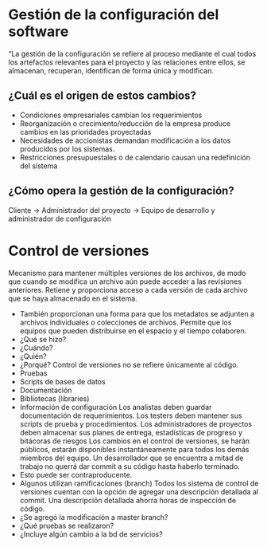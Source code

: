# Gestión de la configuración del software
“La gestión de la configuración se refiere al proceso mediante el cual todos los artefactos relevantes para el proyecto y las relaciones entre ellos, se almacenan, recuperan, identifican de forma única y modifican.
## ¿Cuál es el origen de estos cambios?
* Condiciones empresariales cambian los requerimientos
* Reorganización o crecimiento/reducción de la empresa produce cambios en las prioridades proyectadas
* Necesidades de accionistas demandan modificación a los datos producidos por los sistemas.
* Restricciones presupuestales o de calendario causan una redefinición del sistema
## ¿Cómo opera la gestión de la configuración?
Cliente -> Administrador del proyecto -> Equipo de desarrollo y administrador de configuración
# Control de versiones
Mecanismo para mantener múltiples versiones de los archivos, de modo que cuando se modifica un archivo aún puede acceder a las revisiones anteriores.
Retiene y proporciona acceso a cada versión de cada archivo que se haya almacenado en el sistema.
* También proporcionan una forma para que los metadatos se adjunten a archivos individuales o colecciones de archivos.
Permite que los equipos que pueden distribuirse en el espacio y el tiempo colaboren.
* ¿Qué se hizo?
* ¿Cuándo?
* ¿Quién?
* ¿Porqué?
Control de versiones no se refiere únicamente al código.
* Pruebas
* Scripts de bases de datos
* Documentación
* Bibliotecas (libraries)
* Información de configuración
Los analistas deben guardar documentación de requerimientos.
Los testers deben mantener sus scripts de prueba y procedimientos.
Los administradores de proyectos deben almacenar sus planes de entrega, estadísticas de progreso y bitácoras de riesgos
Los cambios en el control de versiones, se harán públicos, estarán 
disponibles instantáneamente para todos los demás miembros del equipo.
Un desarrollador que se encuentra a mitad de trabajo no querrá dar commit a su código hasta haberlo terminado.
* Esto puede ser contraproducente.
* Algunos utilizan ramificaciones (branch)
Todos los sistema de control de versiones cuentan con la opción de agregar una descripción detallada al commit. 
Una descripción detallada ahorra horas de inspección de código.
* ¿Se agregó la modificación a master branch?
* ¿Qué pruebas se realizaron?
* ¿Incluye algún cambio a la bd de servicios?